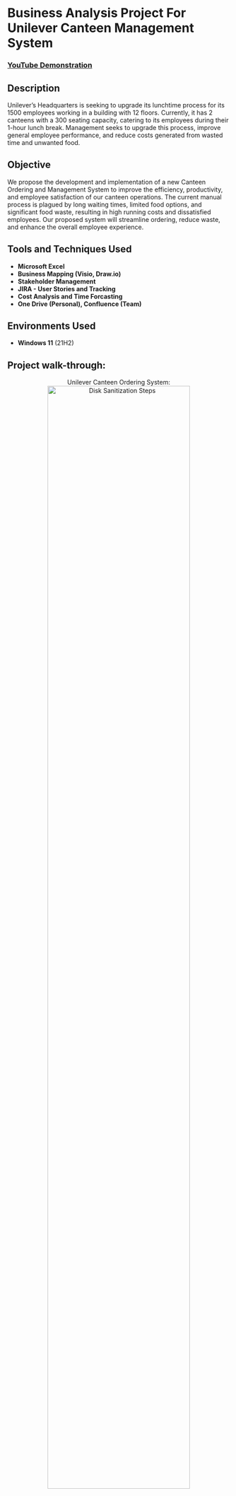 <h1>Business Analysis Project For Unilever Canteen Management System</h1>

 ### [YouTube Demonstration](https://youtu.be/7eJexJVCqJo)

<h2>Description</h2>
Unilever’s Headquarters is seeking to upgrade its lunchtime process for its 1500 employees working in a building with 12 floors. Currently, it has 2 canteens with a 300 seating capacity, catering to its employees during their 1-hour lunch break. Management seeks to upgrade this process, improve general employee performance, and reduce costs generated from wasted time and unwanted food. 

<h2>Objective</h2>
We propose the development and implementation of a new Canteen Ordering and Management System to improve the efficiency, productivity, and employee satisfaction of our canteen operations. The current manual process is plagued by long waiting times, limited food options, and significant food waste, resulting in high running costs and dissatisfied employees. Our proposed system will streamline ordering, reduce waste, and enhance the overall employee experience.
<br />


<h2>Tools and Techniques Used</h2>

- <b>Microsoft Excel</b>
- <b>Business Mapping (Visio, Draw.io)</b>
- <b>Stakeholder Management</b>
- <b>JIRA - User Stories and Tracking</b>
- <b>Cost Analysis and Time Forcasting</b>
- <b>One Drive (Personal), Confluence (Team)</b>

<h2>Environments Used </h2>

- <b>Windows 11</b> (21H2)

<h2>Project walk-through:</h2>

<p align="center">
Unilever Canteen Ordering System: <br/>
<img src="https://i.imgur.com/DMrYBtW.jpeg" height="80%" width="80%" alt="Disk Sanitization Steps"/>
<br />
<br />
Project Outline:  <br/>
<img src="https://i.imgur.com/TPxmyQu.jpeg" height="80%" width="80%" alt="Disk Sanitization Steps"/>
<br />
<br />
Key Stakeholders for the Project: <br/>
<img src="https://i.imgur.com/GOWlSgA.jpeg" height="80%" width="80%" alt="Disk Sanitization Steps"/>
<br />
<br />
Stakeholder Analysis Matrics:  <br/>
<img src="https://i.imgur.com/WAwvhQQ.jpeg" height="80%" width="80%" alt="Disk Sanitization Steps"/>
<br />
Options Considered (Other Problem Resolution Suggestions):  <br/>
<img src="https://i.imgur.com/0Sg86y0.jpeg" height="80%" width="80%" alt="Disk Sanitization Steps"/>  
<br />
<br />
Mini Cost Analsis Overview:  <br/>
<img src="https://i.imgur.com/GvufRlL.jpeg" height="80%" width="80%" alt="Disk Sanitization Steps"/>  
<br />

<!--
 ```diff
- text in red
+ text in green
! text in orange
# text in gray
@@ text in purple (and bold)@@
```
--!>
